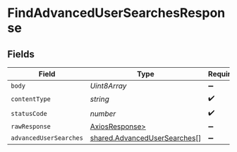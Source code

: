 # FindAdvancedUserSearchesResponse


## Fields

| Field                                                                        | Type                                                                         | Required                                                                     | Description                                                                  |
| ---------------------------------------------------------------------------- | ---------------------------------------------------------------------------- | ---------------------------------------------------------------------------- | ---------------------------------------------------------------------------- |
| `body`                                                                       | *Uint8Array*                                                                 | :heavy_minus_sign:                                                           | N/A                                                                          |
| `contentType`                                                                | *string*                                                                     | :heavy_check_mark:                                                           | N/A                                                                          |
| `statusCode`                                                                 | *number*                                                                     | :heavy_check_mark:                                                           | N/A                                                                          |
| `rawResponse`                                                                | [AxiosResponse>](https://axios-http.com/docs/res_schema)                     | :heavy_minus_sign:                                                           | N/A                                                                          |
| `advancedUserSearches`                                                       | [shared.AdvancedUserSearches](../../models/shared/advancedusersearches.md)[] | :heavy_minus_sign:                                                           | OK                                                                           |